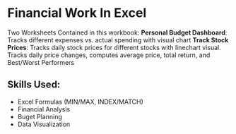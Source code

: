 # Financial Work In Excel

Two Worksheets Contained in this workbook:
**Personal Budget Dashboard**: Tracks different expenses vs. actual spending with visual chart
**Track Stock Prices**: Tracks daily stock prices for different stocks with linechart visual. Tracks daily price changes, computes average price, total return, and Best/Worst Performers

## Skills Used:
- Excel Formulas (MIN/MAX, INDEX/MATCH)
- Financial Analysis
- Buget Planning
- Data Visualization

